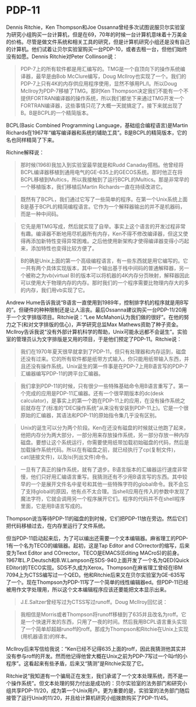 # PDP-11

Dennis Ritchie，Ken Thompson和Joe Ossanna曾经多次试图说服贝尔实验室为研究小组购买一台计算机，但是在69，70年的时候一台计算机意味着十万美金的价格。尽管是做文件系统和相关工具的研究，但是计算机研究小组还是没有自己的计算机。他们试着让贝尔实验室购买一台PDP-10，或者去租一台，但他们始终没有如愿。Dennis Ritchie对Peter Collinson说：

> PDP-7上的所有软件都是用汇编写的。TMG是一个自顶向下的操作系统编译器，最早是由Bob McClure编写，Doug McIlroy也实现了一个。我们的PDP-7上只有4K的内存供应用程序使用，显然不够用PL/I。所以Doug McIlroy为PDP-7移植了TMG。那时Ken Thompson决定我们不能有一个不提供FORTRAN编译器的操作系统，所以我们都坐下来通过TMG开发一个FORTRAN编译器，这些事情只花了大概一天就搞定了。接下来就出现了B。B是BCPL的一个精简版本。

BCPL(Basic Combined Programming Language，基础组合编程语言)是Martin Richards在1967年“编写编译器和系统的辅助工具”。B是BCPL的精简版本，它的名也同样精简了下来。

Richine解释说：

> 那时候(1968)我加入到实验室最早就是和Rudd Canaday搭档。他曾经将BCPL编译器移植到通用电气的GE-635上的GECOS系统。那时他正在将BCPL移植到Multics，所以我接触到了运行BCPL的Multics。那是非常早的一个移植版本，我们移植后Martin Richards一直在持续改进它。

> 既然有了BCPL，我们通过它写了一些简单的程序。在第一个Unix系统上面B是基于BCPL的精简编程语言。它作为一个解释器输出的并不是机器码，而是一种中间码。

> 它先是用TMG写成，然后就实现了自举。事实上这个语言的开发过程非常有趣。编译器不断地用尽机器所有内存，Ken不得不修改编译器，但这又使得再添加新特性变得异常困难。之后他使用新架构才使得编译器变得小巧起来，添加特性也变得比较方便了。

> B的确是Unix上面的第一个高级编程语言，有一些东西就是用它编写的。它一共有两个具体实现版本，其中一个输出基于栈中间码的普通解释器，另一个被称之为vb(virtual B)的版本可以将机器的4K内存分页映射，解释器因此可以使用大于物理内存的内存。那时我们的一个程序需要比物理内存大的多的内存，我们用vb实现了它。

Andrew Hume告诉我说“B语言一直使用到1989年，控制排字机的程序就是用B写的”。但硬件的种种限制还是让人沮丧。最后Ossanna建议购买一台PDP-11/20用于一个文字排版项目。Ritchie说：“Lee McMahon认为我们做的很好”。在他的努力之下(和对文字排版的信心)，声学研究总监Max Mathews资助了种子资金。McIlroy告诉我说“没有外部计算机科学的帮助，Unix可能永远都不会诞生”。实验室的管理员认为文字排版是又用的项目，于是他们预定了PDP-11。Ritchie说：

> 我们在1970年夏天很早就拿到了PDP-11，但只有处理器和内存运到，磁盘还没有过来。它的所有软件都是纸带方式输入，你只能用纸带输入东西，并且还没有操作系统。Unix诞生的第一件事是在PDP-7上用B语言写的PDP-7汇编器编写PDP-11的跨平台汇编器。

> 我们拿到PDP-11的时候，只有很少一些特殊基础命令用B语言重写了。第一个完成的应用是PDP-11汇编器。还有一个很早期版本的dc(desk calculator)，是事实上的第一个跑在PDP-11上的应用，在没有操作系统之前就存在了(标准的“DEC操作系统”从来没有安装到PDP-11上)。它是一个很原始的汇编器，其语法和PDP-11的原始指令集几乎没有区别。

> Unix的诞生可以分为两个阶段。Ken在还没有磁盘的时候就让他跑了起来，他把内存分为两大部分，一部分用来存放操作系统，另一部分存放一种内存磁盘。要想让这个系统运行，你需要使用纸带加载初始磁盘的代码，然后是加载操作系统代码。所以在有磁盘之前，就已经执行了cp(复制文件)，cat(链接文件)，以及ls(列出文件)命令。

> 一旦有了真正的操作系统，就有了退步。B语言版本的汇编器运行速度非常慢，他们只好用汇编语言重写。我猜测还有不少用B语言写的东西。其中较早的一个是展开文件名中星号和其他一些特殊字符的global命令。我不会忘了支持global的原因，他有点不太合理。当shell应用在传入的参数中发现了魔法字符，它就会调用另一个程序展开它们。程序的代码并不在shell程序里面，它是用B语言写成的。

Thompson说当等待PDP-11的磁盘的到时候，它们把PDP-11放在旁边。然后它们把代码移植过去，在内存里运行了文件系统。

但当PDP-11启动起来后，为了可以编出还需要一个文本编辑器。麻省理工的PDP-1有一个名为TECO的编辑器。起初，这是Tap Editor and COrrector的缩写，后来变为Text Editor and COrrector。TECO是EMACS(Editing MACroS)的前身。1967年L.P.Deutsch和B.W.Lampson在SDS-940上面开发了一个名为QED(Quick EDitor)的TECO实现。SDS不久成为Xerox。Thompson在麻省理工曾经在IBM 7094上为CTSS编写过一个QED。他和Ritchie后来又在贝尔实验室为GE-635写了一个。现在Thompson为PDP-11写了一个简单的线性编辑器ed。但PDP-11已经被用作文字处理用，所以这个文本编辑程序应该还要能把文本显示出来。

> J.E.Saltzer曾经写过为CTSS写过runoff。Doug McIlroy回忆说：

> 我相信是Morris或者Thompson将runoff移植到了635并且改名为roff。它是一个快速开发的东西，只用了一夜的时间。然后我用BCPL语言重头实现了一个简单却超越runoff的roff。那成为Thompson和Ritchie在Unix上实现(用机器语言)的样本。

McIlroy后来写信给我说：“Ken已经不记得635上面的roff，因此我猜测他其实并没有参与roff的开发。然而他记得他曾大概在Unix之前为PDP-7写过一个叫rf的小程序”。这看起来有些矛盾，后来又“猜测”是Ritchie实现了它。

Ritchie说“我知道有一个骗局正在发生，我们承诺了一个文本处理系统，而不是一个操作系统”。但文本处理的努力付出是成功的：贝尔实验室的法务部门和研究小组共享PDP-11/20，成为第一个Unix用户。更为重要的是，实验室的法务部门随后接管了运行Unix的11/20，并且给计算机研究小组拨款购买了PDP-11/45。
